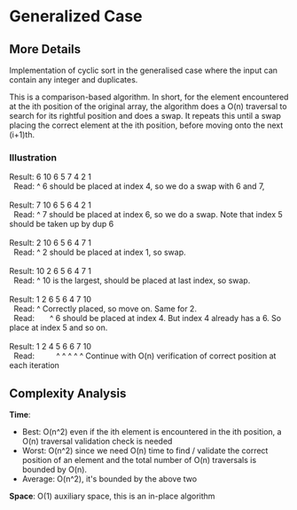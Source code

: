 # Generalized Case

## More Details

Implementation of cyclic sort in the generalised case where the input can contain any integer and duplicates.

This is a comparison-based algorithm. In short, for the element encountered at the ith position of the original array,
the algorithm does a O(n) traversal to search for its rightful position and does a swap. It repeats this until a swap
placing the correct element at the ith position, before moving onto the next (i+1)th.

### Illustration

Result:  6 10 6 5 7 4 2 1  <br> &nbsp;
Read:  ^ 6 should be placed at index 4, so we do a swap with 6 and 7,  <br><br>
Result:  7 10 6 5 6 4 2 1  <br> &nbsp;
Read:  ^ 7 should be placed at index 6, so we do a swap. Note that index 5 should be taken up by dup 6 <br><br>
Result:  2 10 6 5 6 4 7 1  <br> &nbsp;
Read:  ^ 2 should be placed at index 1, so swap. <br><br>
Result:  10 2 6 5 6 4 7 1  <br> &nbsp;
Read:  ^ 10 is the largest, should be placed at last index, so swap. <br><br>
Result:   1 2 6 5 6 4 7 10  <br> &nbsp;
Read:   ^ Correctly placed, so move on. Same for 2.  <br> &nbsp;
Read: &nbsp;&nbsp;&nbsp;&nbsp;&nbsp;
^ 6 should be placed at index 4. But index 4 already has a 6. So place at index 5 and so on.  <br><br>
Result:   1 2 4 5 6 6 7 10  <br> &nbsp;
Read: &nbsp;&nbsp;&nbsp;&nbsp;&nbsp;&nbsp;&nbsp;&nbsp;
^ ^ ^ ^ ^ Continue with O(n) verification of correct position at each iteration

## Complexity Analysis

**Time**:

- Best: O(n^2) even if the ith element is encountered in the ith position, a O(n) traversal validation check is needed
- Worst: O(n^2) since we need O(n) time to find / validate the correct position of an element and
  the total number of O(n) traversals is bounded by O(n).
- Average: O(n^2), it's bounded by the above two

**Space**: O(1) auxiliary space, this is an in-place algorithm
